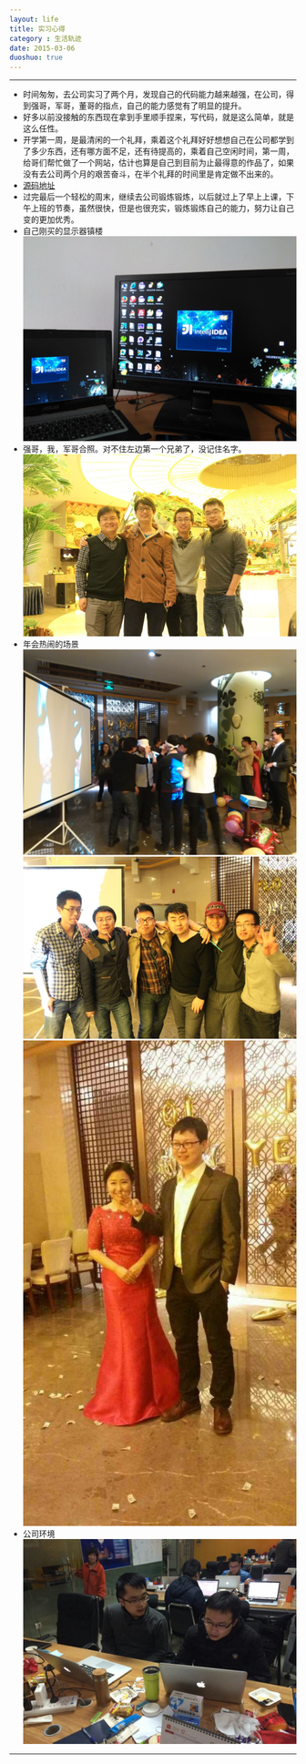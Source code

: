 ```yaml
---
layout: life
title: 实习心得
category : 生活轨迹
date: 2015-03-06
duoshuo: true
---
```


------------

* 时间匆匆，去公司实习了两个月，发现自己的代码能力越来越强，在公司，得到强哥，军哥，董哥的指点，自己的能力感觉有了明显的提升。
 * 好多以前没接触的东西现在拿到手里顺手捏来，写代码，就是这么简单，就是这么任性。
 * 开学第一周，是最清闲的一个礼拜，乘着这个礼拜好好想想自己在公司都学到了多少东西，还有哪方面不足，还有待提高的，乘着自己空闲时间，第一周，给哥们帮忙做了一个网站，估计也算是自己到目前为止最得意的作品了，如果没有去公司两个月的艰苦奋斗，在半个礼拜的时间里是肯定做不出来的。
 * [源码地址](https://github.com/shxz130/lvchuang)
* 过完最后一个轻松的周末，继续去公司锻炼锻炼，以后就过上了早上上课，下午上班的节奏，虽然很快，但是也很充实，锻炼锻炼自己的能力，努力让自己变的更加优秀。
* 自己刚买的显示器镇楼
![gengsuanfa](/life/picture/thinkjoy1.jpg)
* 强哥，我，军哥合照。对不住左边第一个兄弟了，没记住名字。
![gengsuanfa](/life/picture/thinkjoy2.jpg)
* 年会热闹的场景
![gengsuanfa](/life/picture/thinkjoy3.jpg)
![gengsuanfa](/life/picture/thinkjoy4.jpg)
![gengsuanfa](/life/picture/thinkjoy6.jpg)
* 公司环境
![gengsuanfa](/life/picture/thinkjoy5.jpg)

-------------

